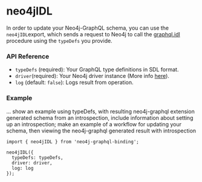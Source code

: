 # neo4jIDL

In order to update your Neo4j-GraphQL schema, you can use the `neo4jIDL`export, which sends a request to Neo4j to call the [graphql.idl](https://github.com/neo4j-graphql/neo4j-graphql/tree/3.3#uploading-a-graphql-schema) procedure using the `typeDefs` you provide.

### API Reference

* `typeDefs` \(required\): Your GraphQL type definitions in SDL format. 
* `driver`\(required\): Your Neo4j driver instance \(More info [here](https://www.npmjs.com/package/neo4j-driver)\). 
* `log` \(default: `false`\): Logs result from operation. 

### Example

... show an example using typeDefs, with resulting neo4j-graphql extension generated schema from an introspection, include information about setting up an introspection; make an example of a workflow for updating your schema, then viewing the neo4j-graphql generated result with introspection

```text
import { neo4jIDL } from 'neo4j-graphql-binding';

neo4jIDL({
  typeDefs: typeDefs,
  driver: driver,
  log: log
});
```

